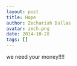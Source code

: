 ```yaml
---
layout: post
title: Hope
author: Zechariah Dallas
avatar: zech.png
date: 2014-10-28
tags: []
---
```

we need your money!!!!

